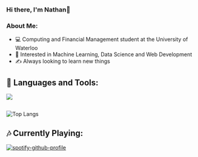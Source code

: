 ### Hi there, I'm Nathan👋

### About Me:
- 💻 Computing and Financial Management student at the University of Waterloo
- 🧠 Interested in Machine Learning, Data Science and Web Development
- ✍️ Always looking to learn new things

## 🧰 Languages and Tools:
<p align="left">
  <a href="https://skillicons.dev">
    <img src="https://skillicons.dev/icons?i=python,java,c,git,vim,gcp,react,js,html,css" />
  </a>
</p>

##
<!-- ![](https://visitor-badge.laobi.icu/badge?page_id=nathn101.nathn101) -->
![Top Langs](https://github-readme-stats.vercel.app/api/top-langs/?username=nathn101&layout=compact&exclude_repo=https://github.com/nathn101/Python-Roboadvisor,https://github.com/nathn101/DSC-Datathon)

<!-- ![Nathan's GitHub stats](https://github-readme-stats.vercel.app/api?username=nathn101&show_icons=true&theme=radical&hide_rank=true) -->

## 🎶 Currently Playing:
[![spotify-github-profile](https://spotify-github-profile.kittinanx.com/api/view?uid=22i32facrqjg2lfp2ehn4bc7i&cover_image=true&theme=novatorem&show_offline=false&background_color=121212&interchange=false&bar_color=53b14f&bar_color_cover=false)](https://github.com/kittinan/spotify-github-profile)

<!--
**nathn101/nathn101** is a ✨ _special_ ✨ repository because its `README.md` (this file) appears on your GitHub profile.

Here are some ideas to get you started:

- 🔭 I’m currently working on ...
- 🌱 I’m currently learning ...
- 👯 I’m looking to collaborate on ...
- 🤔 I’m looking for help with ...
- 💬 Ask me about ...
- 📫 How to reach me: ...
- 😄 Pronouns: ...
- ⚡ Fun fact: ...
-->
